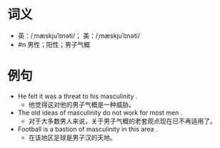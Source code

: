 # 词义
- 英：/ˌmæskjuˈlɪnəti/； 美：/ˌmæskjuˈlɪnəti/
- #n 男性；阳性；男子气概
# 例句
- He felt it was a threat to his masculinity .
	- 他觉得这对他的男子气概是一种威胁。
- The old ideas of masculinity do not work for most men .
	- 对于大多数男人来说，关于男子气概的老套观点现在已不再适用了。
- Football is a bastion of masculinity in this area .
	- 在该地区足球是男子汉的天地。
